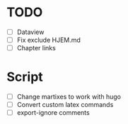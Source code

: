 # TODO
- [ ] Dataview
- [ ] Fix exclude HJEM.md
- [ ] Chapter links

# Script
- [ ] Change martixes to work with hugo
- [ ] Convert custom latex commands
- [ ] export-ignore comments
